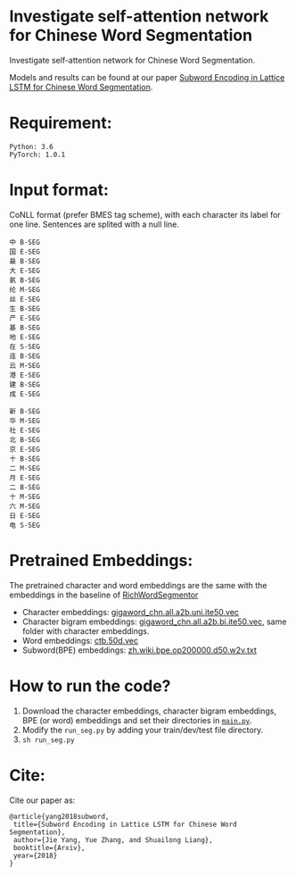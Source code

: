 Investigate self-attention network for Chinese Word Segmentation
====

Investigate self-attention network for Chinese Word Segmentation. 

Models and results can be found at our paper 
[Subword Encoding in Lattice LSTM for Chinese Word Segmentation](https://arxiv.org/pdf/1810.12594.pdf). 


Requirement:
======
	Python: 3.6   
	PyTorch: 1.0.1 


Input format:
======
CoNLL format (prefer BMES tag scheme), with each character its label for one line. Sentences are splited with a null line.

	中 B-SEG
	国 E-SEG
	最 B-SEG
	大 E-SEG
	氨 B-SEG
	纶 M-SEG
	丝 E-SEG
	生 B-SEG
	产 E-SEG
	基 B-SEG
	地 E-SEG
	在 S-SEG
	连 B-SEG
	云 M-SEG
	港 E-SEG
	建 B-SEG
	成 E-SEG

	新 B-SEG
	华 M-SEG
	社 E-SEG
	北 B-SEG
	京 E-SEG
	十 B-SEG
	二 M-SEG
	月 E-SEG
	二 B-SEG
	十 M-SEG
	六 M-SEG
	日 E-SEG
	电 S-SEG

Pretrained Embeddings:
====
The pretrained character and word embeddings are the same with the embeddings in the baseline of [RichWordSegmentor](https://github.com/jiesutd/RichWordSegmentor)

* Character embeddings: [gigaword_chn.all.a2b.uni.ite50.vec](https://pan.baidu.com/s/1pLO6T9D)
* Character bigram embeddings: [gigaword_chn.all.a2b.bi.ite50.vec](https://pan.baidu.com/s/1pLO6T9D), same folder with character embeddings.
* Word embeddings: [ctb.50d.vec](https://pan.baidu.com/s/1pLO6T9D)
* Subword(BPE) embeddings: [zh.wiki.bpe.op200000.d50.w2v.txt](https://nlp.h-its.org/bpemb/zh/zh.wiki.bpe.vs200000.d50.w2v.txt.tar.gz)

How to run the code?
====
1. Download the character embeddings, character bigram embeddings, BPE (or word) embeddings and set their directories in [`main.py`](https://github.com/jiesutd/SubwordEncoding-CWS/blob/41d6671ecac8209901f77001bf68d33b8b128e01/main.py#L395).
2. Modify the `run_seg.py` by adding your train/dev/test file directory.
3. `sh run_seg.py`



Cite: 
========
Cite our paper as:

    @article{yang2018subword,  
     title={Subword Encoding in Lattice LSTM for Chinese Word Segmentation},  
     author={Jie Yang, Yue Zhang, and Shuailong Liang},  
     booktitle={Arxiv},
     year={2018}  
    }